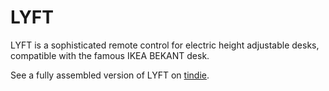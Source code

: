 # LYFT
LYFT is a sophisticated remote control for electric height adjustable desks, compatible with the famous IKEA BEKANT desk.

See a fully assembled version of LYFT on [tindie](https://www.tindie.com/products/mgkoenig/lyft/). 
